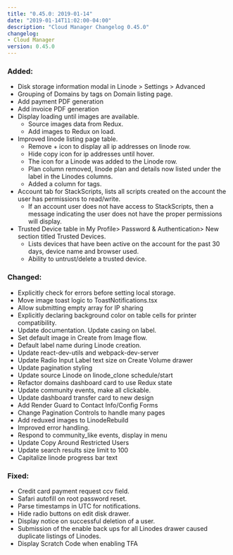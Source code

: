 ```yaml
---
title: "0.45.0: 2019-01-14"
date: "2019-01-14T11:02:00-04:00"
description: "Cloud Manager Changelog 0.45.0"
changelog:
- Cloud Manager
version: 0.45.0
---
```


### Added:
* Disk storage information modal in Linode > Settings > Advanced
* Grouping of Domains by tags on Domain listing page.
* Add payment PDF generation
* Add invoice PDF generation
* Display loading until images are available.
  * Source images data from Redux.
  * Add images to Redux on load.
* Improved linode listing page table.
  * Remove + icon to display all ip addresses on linode row.
  * Hide copy icon for ip addresses until hover.
  * The icon for a Linode was added to the Linode row.
  * Plan column removed, linode plan and details now listed under the label in the Linodes columns.
  * Added a column for tags.
* Account tab for StackScripts, lists all scripts created on the account the user has permissions to read/write.
  * If an account user does not have access to StackScripts, then a message indicating the user does not have the proper permissions will display.
* Trusted Device table in My Profile> Password & Authentication> New section titled Trusted Devices.
  * Lists devices that have been active on the account for the past 30 days, device name and browser used.
  * Ability to untrust/delete a trusted device.

### Changed:
* Explicitly check for errors before setting local storage.
* Move image toast logic to ToastNotifications.tsx
* Allow submitting empty array for IP sharing
* Explicitly declaring background color on table cells for printer compatibility.
* Update documentation. Update casing on label.
* Set default image in Create from Image flow.
* Default label name during Linode creation.
* Update react-dev-utils and webpack-dev-server
* Update Radio Input Label text size on Create Volume drawer
* Update pagination styling
* Update source Linode on linode\_clone schedule/start
* Refactor domains dashboard card to use Redux state
* Update community events, make all clickable.
* Update dashboard transfer card to new design
* Add Render Guard to Contact Info/Config Forms
* Change Pagination Controls to handle many pages
* Add reduxed images to LinodeRebuild
* Improved error handling.
* Respond to community\_like events, display in menu
* Update Copy Around Restricted Users
* Update search results size limit to 100
* Capitalize linode progress bar text

### Fixed:
* Credit card payment request ccv field.
* Safari autofill on root password reset.
* Parse timestamps in UTC for notifications.
* Hide radio buttons on edit disk drawer.
* Display notice on successful deletion of a user.
* Submission of the enable back ups for all Linodes drawer caused duplicate listings of Linodes.
* Display Scratch Code when enabling TFA
